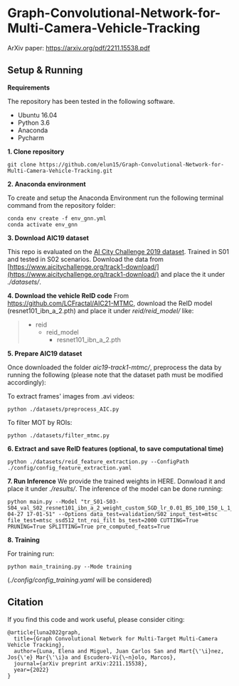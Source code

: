 



# Graph-Convolutional-Network-for-Multi-Camera-Vehicle-Tracking

ArXiv paper:  https://arxiv.org/pdf/2211.15538.pdf

## Setup & Running
**Requirements**

The repository has been tested in the following software.
* Ubuntu 16.04
* Python 3.6
* Anaconda
* Pycharm

**1. Clone repository**

```
git clone https://github.com/elun15/Graph-Convolutional-Network-for-Multi-Camera-Vehicle-Tracking.git
```

**2. Anaconda environment**

To create and setup the Anaconda Environment run the following terminal command from the repository folder:
```
conda env create -f env_gnn.yml
conda activate env_gnn
```

**3. Download AIC19 dataset**

This repo is evaluated on  the <u>AI City Challenge 2019 dataset</u>. Trained in S01 and tested in S02 scenarios.
Download the data from [https://www.aicitychallenge.org/track1-download/](https://www.aicitychallenge.org/track1-download/) and place the it under *./datasets/*.


**4. Download the vehicle ReID code**
From https://github.com/LCFractal/AIC21-MTMC, download the ReID model (resnet101_ibn_a_2.pth) and place it under *reid/reid_model/* like:

>   * reid
>     * reid_model 
>       * resnet101_ibn_a_2.pth

 
**5. Prepare AIC19 dataset**

Once downloaded the folder *aic19-track1-mtmc/*, preprocess the data by running the following (please note that the dataset path must be modified accordingly):

To extract frames' images from .avi videos:                                                                
```
python ./datasets/preprocess_AIC.py
```
To filter MOT by ROIs:
```
python ./datasets/filter_mtmc.py
```
**6. Extract and save ReID features (optional, to save computational time)**

```
python ./datasets/reid_feature_extraction.py --ConfigPath ./config/config_feature_extraction.yaml
```

**7. Run Inference** 
We provide the trained weights in HERE. Donwload it and place it under *./results/*.
The inference of the model can be done running:
```
python main.py --Model "tr_S01-S03-S04_val_S02_resnet101_ibn_a_2_weight_custom_SGD_lr_0.01_BS_100_150_L_1_1FPR__2022-04-27 17-01-51" --Options data_test=validation/S02 input_test=mtsc file_test=mtsc_ssd512_tnt_roi_filt bs_test=2000 CUTTING=True PRUNING=True SPLITTING=True pre_computed_feats=True
```

**8. Training**

For training run:
```
python main_training.py --Mode training
```

(*./config/config_training.yaml* will be considered)


## Citation

If you find this code and work useful, please consider citing:
```
@article{luna2022graph,
  title={Graph Convolutional Network for Multi-Target Multi-Camera Vehicle Tracking},
  author={Luna, Elena and Miguel, Juan Carlos San and Mart{\'\i}nez, Jos{\'e} Mar{\'\i}a and Escudero-Vi{\~n}olo, Marcos},
  journal={arXiv preprint arXiv:2211.15538},
  year={2022}
}
```

